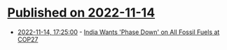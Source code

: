 # [Published on 2022-11-14](index.md)

* [2022-11-14, 17:25:00](https://news.slashdot.org/story/22/11/14/1634237/india-wants-phase-down-on-all-fossil-fuels-at-cop27?utm_source=rss1.0mainlinkanon&utm_medium=feed) - [India Wants 'Phase Down' on All Fossil Fuels at COP27](https://news.slashdot.org/story/22/11/14/1634237/india-wants-phase-down-on-all-fossil-fuels-at-cop27?utm_source=rss1.0mainlinkanon&utm_medium=feed)
